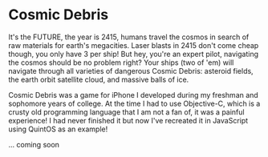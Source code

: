 # Cosmic Debris

It's the FUTURE, the year is 2415, humans travel the cosmos in search of raw materials for earth's megacities. Laser blasts in 2415 don't come cheap though, you only have 3 per ship! But hey, you're an expert pilot, navigating the cosmos should be no problem right? Your ships (two of 'em) will navigate through all varieties of dangerous Cosmic Debris: asteroid fields, the earth orbit satellite cloud, and massive balls of ice.

Cosmic Debris was a game for iPhone I developed during my freshman and sophomore years of college. At the time I had to use Objective-C, which is a crusty old programming language that I am not a fan of, it was a painful experience! I had never finished it but now I've recreated it in JavaScript using QuintOS as an example!

... coming soon
